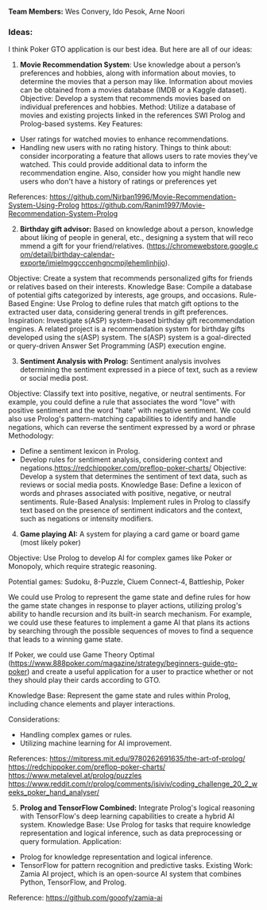 **Team Members:** Wes Convery, Ido Pesok, Arne Noori
 
### Ideas:

I think Poker GTO application is our best idea. But here are all of our ideas:

1. **Movie Recommendation System**: Use knowledge about a person’s preferences and hobbies, along with information about movies, to determine the movies that a person may like. Information about movies can be obtained from a movies database (IMDB or a Kaggle dataset).
Objective: Develop a system that recommends movies based on individual preferences and hobbies.
Method: Utilize a database of movies and existing projects linked in the references SWI Prolog and Prolog-based systems.
Key Features:
- User ratings for watched movies to enhance recommendations.
- Handling new users with no rating history.
Things to think about: consider incorporating a feature that allows users to rate movies they've watched. This could provide additional data to inform the recommendation engine. Also, consider how you might handle new users who don't have a history of ratings or preferences yet

References:
https://github.com/Nirban1996/Movie-Recommendation-System-Using-Prolog
https://github.com/Ranim1997/Movie-Recommendation-System-Prolog
 
2. **Birthday gift advisor:** Based on knowledge about a person, knowledge about liking of people in general, etc., designing a system that will recommend a gift for your friend/relatives. (https://chromewebstore.google.com/detail/birthday-calendar-exporte/imielmggcccenhgncmpjlehemlinhjjo). 

Objective: Create a system that recommends personalized gifts for friends or relatives based on their interests.
Knowledge Base: Compile a database of potential gifts categorized by interests, age groups, and occasions.
Rule-Based Engine: Use Prolog to define rules that match gift options to the extracted user data, considering general trends in gift preferences.
Inspiration: Investigate s(ASP) system-based birthday gift recommendation engines. A related project is a recommendation system for birthday gifts developed using the s(ASP) system. The s(ASP) system is a goal-directed or query-driven Answer Set Programming (ASP) execution engine.

3. **Sentiment Analysis with Prolog:**  Sentiment analysis involves determining the sentiment expressed in a piece of text, such as a review or social media post.

Objective: Classify text into positive, negative, or neutral sentiments. For example, you could define a rule that associates the word "love" with positive sentiment and the word "hate" with negative sentiment. We could also use Prolog's pattern-matching capabilities to identify and handle negations, which can reverse the sentiment expressed by a word or phrase
Methodology:
- Define a sentiment lexicon in Prolog.
- Develop rules for sentiment analysis, considering context and negations.https://redchippoker.com/preflop-poker-charts/
Objective: Develop a system that determines the sentiment of text data, such as reviews or social media posts.
Knowledge Base: Define a lexicon of words and phrases associated with positive, negative, or neutral sentiments.
Rule-Based Analysis: Implement rules in Prolog to classify text based on the presence of sentiment indicators and the context, such as negations or intensity modifiers.

4. **Game playing AI:** A system for playing a card game or board game (most likely poker)

Objective: Use Prolog to develop AI for complex games like Poker or Monopoly, which require strategic reasoning.

Potential games: Sudoku, 8-Puzzle, Cluem Connect-4, Battleship, Poker

We could use Prolog to represent the game state and define rules for how the game state changes in response to player actions, utilizing prolog's ability to handle recursion and its built-in search mechanism. For example, we could use these features to implement a game AI that plans its actions by searching through the possible sequences of moves to find a sequence that leads to a winning game state.

If Poker, we could use Game Theory Optimal (https://www.888poker.com/magazine/strategy/beginners-guide-gto-poker) and create a useful application for a user to practice whether or not they should play their cards according to GTO.

Knowledge Base: Represent the game state and rules within Prolog, including chance elements and player interactions.

Considerations:
- Handling complex games or rules.
- Utilizing machine learning for AI improvement.

References:
https://mitpress.mit.edu/9780262691635/the-art-of-prolog/
https://redchippoker.com/preflop-poker-charts/
https://www.metalevel.at/prolog/puzzles
https://www.reddit.com/r/prolog/comments/isiviv/coding_challenge_20_2_weeks_poker_hand_analyser/


5. **Prolog and TensorFlow Combined:** Integrate Prolog's logical reasoning with TensorFlow's deep learning capabilities to create a hybrid AI system.
Knowledge Base: Use Prolog for tasks that require knowledge representation and logical inference, such as data preprocessing or query formulation.
Application:
- Prolog for knowledge representation and logical inference.
- TensorFlow for pattern recognition and predictive tasks.
Existing Work: Zamia AI project, which is an open-source AI system that combines Python, TensorFlow, and Prolog.

Reference: https://github.com/gooofy/zamia-ai